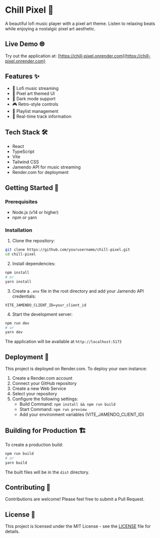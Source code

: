 # Chill Pixel 🎵

A beautiful lofi music player with a pixel art theme. Listen to relaxing beats while enjoying a nostalgic pixel art aesthetic.

## Live Demo 🌐

Try out the application at: [https://chill-pixel.onrender.com](https://chill-pixel.onrender.com)

## Features ✨

- 🎵 Lofi music streaming
- 🎨 Pixel art themed UI
- 🌙 Dark mode support
- 🎮 Retro-style controls
- 🎼 Playlist management
- 🎹 Real-time track information

## Tech Stack 🛠

- React
- TypeScript
- Vite
- Tailwind CSS
- Jamendo API for music streaming
- Render.com for deployment

## Getting Started 🚀

### Prerequisites

- Node.js (v14 or higher)
- npm or yarn

### Installation

1. Clone the repository:

```bash
git clone https://github.com/yourusername/chill-pixel.git
cd chill-pixel
```

2. Install dependencies:

```bash
npm install
# or
yarn install
```

3. Create a `.env` file in the root directory and add your Jamendo API credentials:

```env
VITE_JAMENDO_CLIENT_ID=your_client_id
```

4. Start the development server:

```bash
npm run dev
# or
yarn dev
```

The application will be available at `http://localhost:5173`

## Deployment 🚀

This project is deployed on Render.com. To deploy your own instance:

1. Create a Render.com account
2. Connect your GitHub repository
3. Create a new Web Service
4. Select your repository
5. Configure the following settings:
   - Build Command: `npm install && npm run build`
   - Start Command: `npm run preview`
   - Add your environment variables (VITE_JAMENDO_CLIENT_ID)

## Building for Production 🏗

To create a production build:

```bash
npm run build
# or
yarn build
```

The built files will be in the `dist` directory.

## Contributing 🤝

Contributions are welcome! Please feel free to submit a Pull Request.

## License 📝

This project is licensed under the MIT License - see the [LICENSE](LICENSE) file for details.
